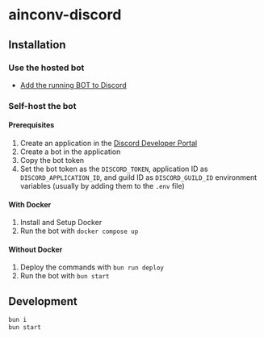 # ainconv-discord

## Installation

### Use the hosted bot
* [Add the running BOT to Discord](https://discord.com/oauth2/authorize?client_id=1301574269704081568&permissions=0&integration_type=0&scope=bot+applications.commands)

### Self-host the bot

#### Prerequisites

1. Create an application in the [Discord Developer Portal](https://discord.com/developers/applications)
2. Create a bot in the application
3. Copy the bot token
4. Set the bot token as the `DISCORD_TOKEN`, application ID as `DISCORD_APPLICATION_ID`, and guild ID as `DISCORD_GUILD_ID` environment variables (usually by adding them to the `.env` file)

#### With Docker
1. Install and Setup Docker
2. Run the bot with `docker compose up`

#### Without Docker

1. Deploy the commands with `bun run deploy`
2. Run the bot with `bun start`

## Development

```bash
bun i
bun start
```

